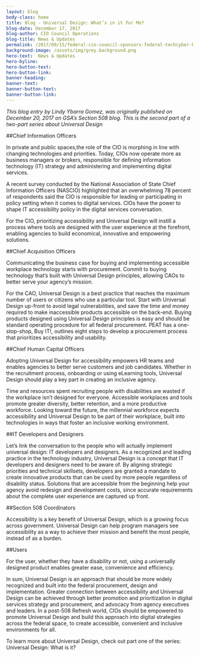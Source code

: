```yaml
---
layout: blog
body-class: home
title: Blog - Universal Design: What’s in it for Me?
blog-date: December 17, 2017
blog-author: CIO Council Operations
blog-title: News & Updates
permalink: /2017/09/15/federal-cio-council-sponsors-federal-techcyber-hiring-and-recruitment-event/
background-image: /assets/img/grey.background.png
hero-text:  News & Updates
hero-byline:
hero-button-text: 
hero-button-link: 
banner-heading: 
banner-text: 
banner-button-text: 
banner-button-link: 
---
```

<i>This blog entry by Lindy Ybarra Gomez, was originally published on December 20, 2017 on GSA’s Section 508 blog. This is the second part of a two-part series about Universal Design</I>

##Chief Information Officers

In private and public spaces,the role of the CIO is morphing in line with changing technologies and priorities. Today, CIOs now operate more as business managers or brokers, responsible for defining information technology (IT) strategy and administering and implementing digital services.

A recent survey conducted by the National Association of State Chief Information Officers (NASCIO) highlighted that an overwhelming 78 percent of respondents said the CIO is responsible for leading  or participating in policy setting when it comes to digital services. CIOs have the power to shape IT accessibility policy in the digital services conversation.

For the CIO, prioritizing accessibility and Universal Design will instill a process where tools are designed with the user experience at the forefront, enabling agencies to build economical, innovative and empowering solutions.

##Chief Acquisition Officers

Communicating the business case for buying and implementing accessible workplace technology starts with procurement. Commit to buying technology that’s built with Universal Design principles, allowing CAOs to better serve your agency’s mission.

For the CAO, Universal Design is a best practice that reaches the maximum number of users or citizens who use a particular tool. Start with Universal Design up-front to avoid legal vulnerabilities, and save the time and money required to make inaccessible products accessible on the back-end. Buying products designed using Universal Design principles is easy and should be standard operating procedure for all federal procurement. PEAT has a one-stop-shop, Buy IT!, outlines eight steps to develop a procurement process that prioritizes accessibility and usability.

##Chief Human Capital Officers

Adopting Universal Design for accessibility empowers HR teams and enables agencies to better serve customers and job candidates. Whether in the recruitment process, onboarding or using eLearning tools, Universal Design should play a key part in creating an inclusive agency.

Time and resources spent recruiting people with disabilities are wasted if the workplace isn’t designed for everyone. Accessible workplaces and tools promote greater diversity, better retention, and a more productive workforce. Looking toward the future, the millennial workforce expects accessibility and Universal Design to be part of their workplace, built into technologies in ways that foster an inclusive working environment.

##IT Developers and Designers

Let’s link the conversation to the people who will actually implement universal design: IT developers and designers. As a recognized and leading practice in the technology industry, Universal Design is a concept that IT developers and designers need to be aware of. By aligning strategic priorities and technical skillsets, developers are granted a mandate to create innovative products that can be used by more people regardless of disability status. Solutions that are accessible from the beginning help your agency avoid redesign and development costs, since accurate requirements about the complete user experience are captured up front.

##Section 508 Coordinators

Accessibility is a key benefit of Universal Design, which is a growing focus across government. Universal Design can help program managers see accessibility as a way to achieve their mission and benefit the most people, instead of as a burden.

##Users

For the user, whether they have a disability or not, using a universally designed product enables greater ease, convenience and efficiency.

In sum, Universal Design is an approach that should be more widely recognized and built into the federal procurement, design and implementation. Greater connection between accessibility and Universal Design can be achieved through better promotion and prioritization in digital services strategy and procurement, and advocacy from agency executives and leaders. In a post-508 Refresh world, CIOs should be empowered to promote Universal Design and build this approach into digital strategies across the federal space, to create accessible, convenient and inclusive environments for all.

To learn more about Universal Design, check out part one of the series: Universal Design: What is it?
